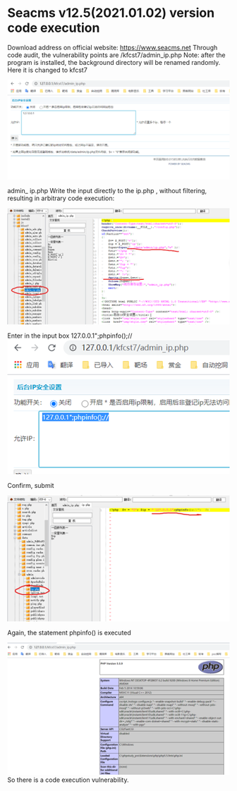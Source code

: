 # Seacms v12.5(2021.01.02) version code execution




Download address on official website: https://www.seacms.net
Through code audit, the vulnerability points are /kfcst7/admin_ip.php
Note: after the program is installed, the background directory will be renamed randomly. Here it is changed to kfcst7

![image](https://github.com/yuebinge/cve/blob/main/img/41.png)

admin_ ip.php Write the input directly to the ip.php , without filtering, resulting in arbitrary code execution:

![image](https://github.com/yuebinge/cve/blob/main/img/42.png)

Enter in the input box      127.0.0.1";phpinfo();//
![image](https://github.com/yuebinge/cve/blob/main/img/43.png)

Confirm, submit

![image](https://github.com/yuebinge/cve/blob/main/img/44.png)

Again, the statement phpinfo() is executed

![image](https://github.com/yuebinge/cve/blob/main/img/45.png)
So there is a code execution vulnerability.
